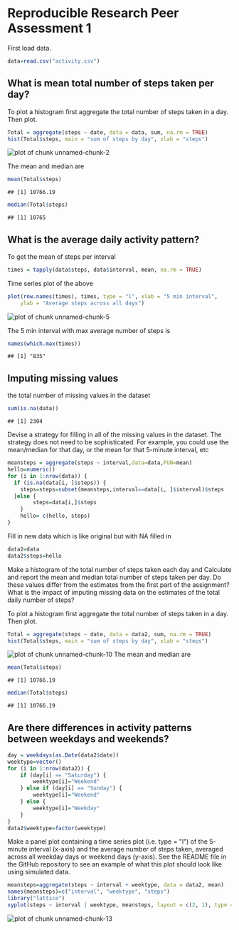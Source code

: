 Reproducible Research Peer Assessment 1
========================================================

First load data.


```r
data=read.csv("activity.csv")
```

## What is mean total number of steps taken per day?

To plot a histogram first aggregate the total number of steps taken in a day. Then plot.  


```r
Total = aggregate(steps ~ date, data = data, sum, na.rm = TRUE)
hist(Total$steps, main = "sum of steps by day", xlab = "steps")
```

![plot of chunk unnamed-chunk-2](figure/unnamed-chunk-2-1.png) 

The mean and median are


```r
mean(Total$steps)
```

```
## [1] 10766.19
```

```r
median(Total$steps)
```

```
## [1] 10765
```

## What is the average daily activity pattern?

To get the mean of steps per interval


```r
times = tapply(data$steps, data$interval, mean, na.rm = TRUE)
```
Time series plot of the above


```r
plot(row.names(times), times, type = "l", xlab = "5 min interval", 
    ylab = "Average steps across all days")
```

![plot of chunk unnamed-chunk-5](figure/unnamed-chunk-5-1.png) 

The 5 min interval with max average number of steps is



```r
names(which.max(times))
```

```
## [1] "835"
```

## Imputing missing values

the total number of missing values in the dataset


```r
sum(is.na(data))
```

```
## [1] 2304
```

Devise a strategy for filling in all of the missing values in the dataset. The strategy does not need to be sophisticated. For example, you could use the mean/median for that day, or the mean for that 5-minute interval, etc


```r
meansteps = aggregate(steps ~ interval,data=data,FUN=mean)
hello=numeric()
for (i in 1:nrow(data)) {
  if (is.na(data[i, ]$steps)) {
    steps=steps=subset(meansteps,interval==data[i, ]$interval)$steps
  }else {
        steps=data[i,]$steps
    }
    hello= c(hello, steps)
}
```

Fill in new data which is like original but with NA filled in


```r
data2=data
data2$steps=hello
```

Make a histogram of the total number of steps taken each day and Calculate and report the mean and median total number of steps taken per day. Do these values differ from the estimates from the first part of the assignment? What is the impact of imputing missing data on the estimates of the total daily number of steps?

To plot a histogram first aggregate the total number of steps taken in a day. Then plot.


```r
Total = aggregate(steps ~ date, data = data2, sum, na.rm = TRUE)
hist(Total$steps, main = "sum of steps by day", xlab = "steps")
```

![plot of chunk unnamed-chunk-10](figure/unnamed-chunk-10-1.png) 
The mean and median are


```r
mean(Total$steps)
```

```
## [1] 10766.19
```

```r
median(Total$steps)
```

```
## [1] 10766.19
```

## Are there differences in activity patterns between weekdays and weekends?


```r
day = weekdays(as.Date(data2$date))
weektype=vector()
for (i in 1:nrow(data2)) {
    if (day[i] == "Saturday") {
        weektype[i]="Weekend"
    } else if (day[i] == "Sunday") {
        weektype[i]="Weekend"
    } else {
        weektype[i]="Weekday"
    }
}
data2$weektype=factor(weektype)
```

Make a panel plot containing a time series plot (i.e. type = "l") of the 5-minute interval (x-axis) and the average number of steps taken, averaged across all weekday days or weekend days (y-axis). See the README file in the GitHub repository to see an example of what this plot should look like using simulated data.


```r
meansteps=aggregate(steps ~ interval + weektype, data = data2, mean)
names(meansteps)=c("interval", "weektype", "steps")
library("lattice")
xyplot(steps ~ interval | weektype, meansteps, layout = c(2, 1), type = "l", xlab = "interval", ylab = "steps")
```

![plot of chunk unnamed-chunk-13](figure/unnamed-chunk-13-1.png) 
